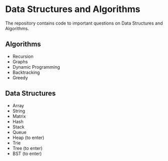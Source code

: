 # Data Structures and Algorithms
The repository contains code to important questions on Data Structures and Algorithms.
## Algorithms
   * Recursion
   * Graphs
   * Dynamic Programming
   * Backtracking
   * Greedy

## Data Structures
   * Array
   * String
   * Matrix
   * Hash
   * Stack
   * Queue
   * Heap (to enter)
   * Trie
   * Tree (to enter)
   * BST (to enter)
